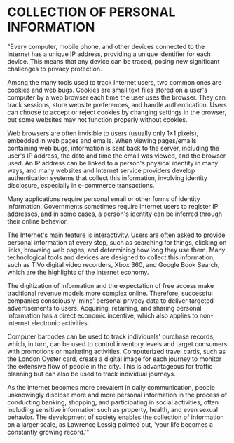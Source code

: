# COLLECTION OF PERSONAL INFORMATION

"Every computer, mobile phone, and other devices connected to the Internet has a unique IP address, providing a unique identifier for each device. This means that any device can be traced, posing new significant challenges to privacy protection.

Among the many tools used to track Internet users, two common ones are cookies and web bugs. Cookies are small text files stored on a user's computer by a web browser each time the user uses the browser. They can track sessions, store website preferences, and handle authentication. Users can choose to accept or reject cookies by changing settings in the browser, but some websites may not function properly without cookies.

Web browsers are often invisible to users (usually only 1×1 pixels), embedded in web pages and emails. When viewing pages/emails containing web bugs, information is sent back to the server, including the user's IP address, the date and time the email was viewed, and the browser used. An IP address can be linked to a person's physical identity in many ways, and many websites and Internet service providers develop authentication systems that collect this information, involving identity disclosure, especially in e-commerce transactions.

Many applications require personal email or other forms of identity information. Governments sometimes require internet users to register IP addresses, and in some cases, a person's identity can be inferred through their online behavior.

The Internet's main feature is interactivity. Users are often asked to provide personal information at every step, such as searching for things, clicking on links, browsing web pages, and determining how long they use them. Many technological tools and devices are designed to collect this information, such as TiVo digital video recorders, Xbox 360, and Google Book Search, which are the highlights of the internet economy.

The digitization of information and the expectation of free access make traditional revenue models more complex online. Therefore, successful companies consciously 'mine' personal privacy data to deliver targeted advertisements to users. Acquiring, retaining, and sharing personal information has a direct economic incentive, which also applies to non-internet electronic activities.

Computer barcodes can be used to track individuals' purchase records, which, in turn, can be used to control inventory levels and target consumers with promotions or marketing activities. Computerized travel cards, such as the London Oyster card, create a digital image for each journey to monitor the extensive flow of people in the city. This is advantageous for traffic planning but can also be used to track individual journeys.

As the internet becomes more prevalent in daily communication, people unknowingly disclose more and more personal information in the process of conducting banking, shopping, and participating in social activities, often including sensitive information such as property, health, and even sexual behavior. The development of society enables the collection of information on a larger scale, as Lawrence Lessig pointed out, 'your life becomes a constantly growing record.'"
